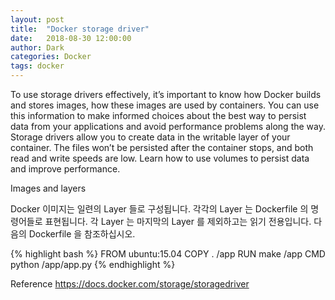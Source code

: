 ```yaml
---
layout: post
title:  "Docker storage driver"
date:   2018-08-30 12:00:00
author: Dark
categories: Docker
tags: docker
---
```



To use storage drivers effectively, it’s important to know how Docker builds and stores images, how these images are used by containers. You can use this information to make informed choices about the best way to persist data from your applications and avoid performance problems along the way.
Storage drivers allow you to create data in the writable layer of your container. The files won’t be persisted after the container stops, and both read and write speeds are low.
Learn how to use volumes to persist data and improve performance.

Images and layers

Docker 이미지는 일련의 Layer 들로 구성됩니다. 각각의 Layer 는 Dockerfile 의 명령어들로 표현됩니다.
각 Layer 는 마지막의 Layer 를 제외하고는 읽기 전용입니다.
다음의 Dockerfile 을 참조하십시오. 

{% highlight bash %}
FROM ubuntu:15.04
COPY . /app
RUN make /app
CMD python /app/app.py
{% endhighlight %}

Reference
https://docs.docker.com/storage/storagedriver